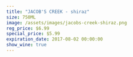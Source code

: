 ```yaml
---
title: "JACOB'S CREEK - shiraz"
size: 750ML
image: /assets/images/jacobs-creek-shiraz.png
reg_price: $6.99
special_price: $5.99
expiration_date: 2017-08-02 00:00:00
show_wine: true
---
```



